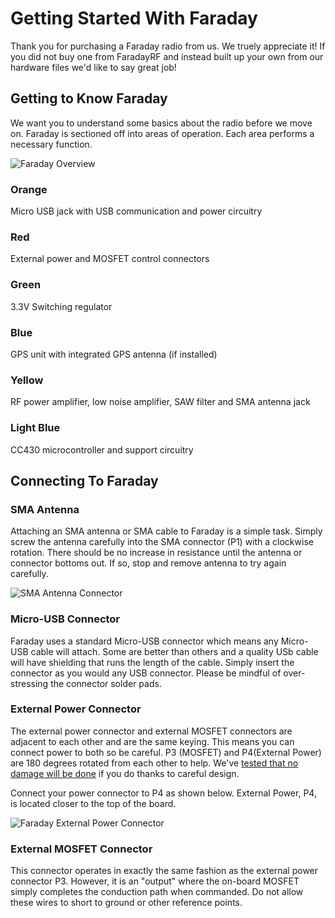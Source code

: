
# Getting Started With Faraday

Thank you for purchasing a Faraday radio from us. We truely appreciate it! If you did not buy one from FaradayRF and instead built up your own from our hardware files we'd like to say great job!

## Getting to Know Faraday
We want you to understand some basics about the radio before we move on. Faraday is sectioned off into areas of operation. Each area performs a necessary function.

![Faraday Overview](https://faradayrf.com/wp-content/uploads/2017/01/Faraday_Overview_D1_Boxed_1000px.jpg)

### Orange
Micro USB jack with USB communication and power circuitry

### Red
External power and MOSFET control connectors

### Green
3.3V Switching regulator

### Blue
GPS unit with integrated GPS antenna (if installed)

### Yellow
RF power amplifier, low noise amplifier, SAW filter and SMA antenna jack

### Light Blue
CC430 microcontroller and support circuitry

## Connecting To Faraday

### SMA Antenna
Attaching an SMA antenna or SMA cable to Faraday is a simple task. Simply screw the antenna carefully into the SMA connector (P1) with a clockwise rotation. There should be no increase in resistance until the antenna or connector bottoms out. If so, stop and remove antenna to try again carefully.

![SMA Antenna Connector](https://faradayrf.com/wp-content/uploads/2016/09/FaradayRevBANT_1500w_LowRes.jpg)

### Micro-USB Connector
Faraday uses a standard Micro-USB connector which means any Micro-USB cable will attach. Some are better than others and a quality USb cable will have shielding that runs the length of the cable. Simply insert the connector as you would any USB connector. Please be mindful of over-stressing the connector solder pads.

<Insert Image>

### External Power Connector
The external power connector and external MOSFET connectors are adjacent to each other and are the same keying. This means you can connect power to both so be careful. P3 (MOSFET) and P4(External Power) are 180 degrees rotated from each other to help.  We've [tested that no damage will be done](https://github.com/FaradayRF/FaradayRF-Hardware/issues/49) if you do thanks to careful design.

Connect your power connector to P4 as shown below. External Power, P4, is located closer to the top of the board.

![Faraday External Power Connector](https://faradayrf.com/wp-content/uploads/2016/09/FaradayRevBVCC_1500w_LowRes.jpg)

### External MOSFET Connector
This connector operates in exactly the same fashion as the external power connector P3. However, it is an "output" where the on-board MOSFET simply completes the conduction path when commanded. Do not allow these wires to short to ground or other reference points.